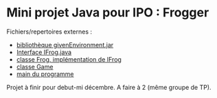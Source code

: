 # Mini projet Java pour IPO : __Frogger__

Fichiers/repertoires externes :
- [bibliothèque givenEnvironment.jar](givenEnvironment.jar)
- [Interface IFrog.java](src/gameCommons/IFrog.java)
- [classe Frog, implémentation de IFrog](../Frogger/src/frog/Frog.java)
- [classe Game](src/gameCommons/Game.java)
- [main du programme](src/gameCommons/Main.java)

Projet à finir pour debut-mi décembre. A faire à 2 (même groupe de TP).